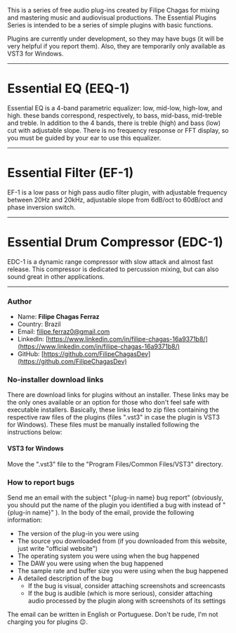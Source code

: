 This is a series of free audio plug-ins created by Filipe Chagas for mixing and mastering music and audiovisual productions. The Essential Plugins Series is intended to be a series of simple plugins with basic functions.

Plugins are currently under development, so they may have bugs (it will be very helpful if you report them). Also, they are temporarily only available as VST3 for Windows.

* * *

# Essential EQ (EEQ-1)

Essential EQ is a 4-band parametric equalizer: low, mid-low, high-low, and high. these bands correspond, respectively, to bass, mid-bass, mid-treble and treble. In addition to the 4 bands, there is treble (high) and bass (low) cut with adjustable slope. There is no frequency response or FFT display, so you must be guided by your ear to use this equalizer.


* * *

# Essential Filter (EF-1)

EF-1 is a low pass or high pass audio filter plugin, with adjustable frequency between 20Hz and 20kHz, adjustable slope from 6dB/oct to 60dB/oct and phase inversion switch.


* * *

# Essential Drum Compressor (EDC-1)

EDC-1 is a dynamic range compressor with slow attack and almost fast release. This compressor is dedicated to percussion mixing, but can also sound great in other applications.

* * *
### Author

* Name: **Filipe Chagas Ferraz**
* Country: Brazil
* Email: filipe.ferraz0@gmail.com
* LinkedIn: [https://www.linkedin.com/in/filipe-chagas-16a9371b8/](https://www.linkedin.com/in/filipe-chagas-16a9371b8/)
* GitHub: [https://github.com/FilipeChagasDev](https://github.com/FilipeChagasDev)

### No-installer download links

There are download links for plugins without an installer. These links may be the only ones available or an option for those who don't feel safe with executable installers. Basically, these links lead to zip files containing the respective raw files of the plugins (files ".vst3" in case the plugin is VST3 for Windows). These files must be manually installed following the instructions below:

#### VST3 for Windows
Move the ".vst3" file to the "Program Files/Common Files/VST3" directory.

### How to report bugs

Send me an email with the subject "\{plug-in name\} bug report" (obviously, you should put the name of the plugin you identified a bug with instead of "\{plug-in name\}" ). In the body of the email, provide the following information:

* The version of the plug-in you were using
* The source you downloaded from (if you downloaded from this website, just write "official website")
* The operating system you were using when the bug happened
* The DAW you were using when the bug happened
* The sample rate and buffer size you were using when the bug happened
* A detailed description of the bug
  * If the bug is visual, consider attaching screenshots and screencasts
  * If the bug is audible (which is more serious), consider attaching audio processed by the plugin along with screenshots of its settings

The email can be written in English or Portuguese. Don't be rude, I'm not charging you for plugins 😉.

